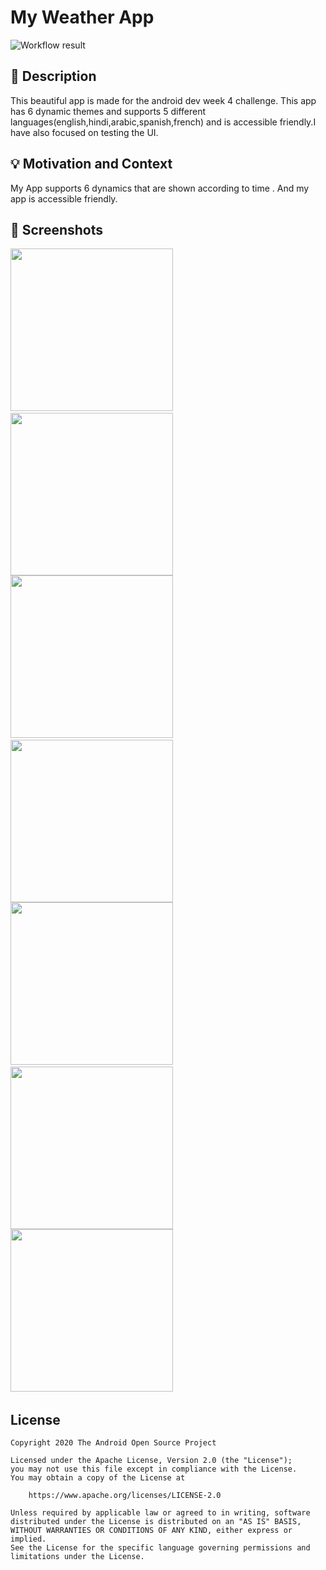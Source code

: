 # My Weather App

<!--- Replace <OWNER> with your Github Username and <REPOSITORY> with the name of your repository. -->
<!--- You can find both of these in the url bar when you open your repository in github. -->
![Workflow result](https://github.com/balvinderz/android-dev-challenge-compose/workflows/Check/badge.svg)


## :scroll: Description
This beautiful app is made for the android dev week 4 challenge. This app has 6 dynamic themes and supports 5 different languages(english,hindi,arabic,spanish,french) and is accessible friendly.I have also focused on testing the UI. 
## :bulb: Motivation and Context
<!--- Optionally point readers to interesting parts of your submission. -->
<!--- What are you especially proud of? -->
My App supports 6 dynamics that are shown according to time .
And my app is accessible friendly.


## :camera_flash: Screenshots
<!-- You can add more screenshots here if you like -->
<img src="/results/screenshot_1.jpg" width="260">&emsp;<img src="/results/screenshot_2.jpg" width="260">
<img src="/results/screenshot_3.jpg" width="260">&emsp;<img src="/results/screenshot_4.jpg" width="260">
<img src="/results/screenshot_5.jpg" width="260">&emsp;<img src="/results/screenshot_6.jpg" width="260">
<img src="/results/screenshot_7.jpg" width="260">&emsp;

## License
```
Copyright 2020 The Android Open Source Project

Licensed under the Apache License, Version 2.0 (the "License");
you may not use this file except in compliance with the License.
You may obtain a copy of the License at

    https://www.apache.org/licenses/LICENSE-2.0

Unless required by applicable law or agreed to in writing, software
distributed under the License is distributed on an "AS IS" BASIS,
WITHOUT WARRANTIES OR CONDITIONS OF ANY KIND, either express or implied.
See the License for the specific language governing permissions and
limitations under the License.
```